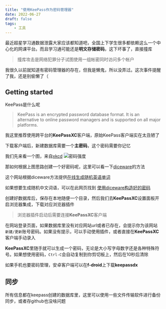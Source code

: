```yaml
---
title: "使用KeePass作为密码管理器"
date: 2022-06-27
draft: false
tags:
    - 工具
---
```


最近超星学习通数据泄露大家应该都知道吧，全国上下学生很多都依赖这么一个中心化的网课平台。而且学习通可能还是**明文存储密码**，这下坏事了，直接撞库

> 撞库攻击是网络犯罪分子试图使用一组帐密同时访问多个帐户

我很久以前就知道有密码管理器的存在，但我是懒鬼，所以没弄过。这次事件提醒了我，还是别偷懒了（

## Getting started

KeePass是什么呢

> KeePass is an encrypted password database format. It is an alternative to online password managers and is supported on all major platforms.

我这里推荐使用跨平台的**KeePassXC**客户端，原始KeePass客户端实在太丑陋了

下载客户端后，新建数据库需要一个**主密码**，这个密码需要你记忆

我们先来看一个图，来自[xkcd](https://xkcd.com/936/)
![密码强度](https://xkcd.in/resources/compiled_cn/d4a068052cf9c7255c0b4c4643ac0b5b.jpg)

那如何根据上图思路创建一个好密码呢，这里可以看一下[diceware](https://theworld.com/~reinhold/diceware.html)的方法

这个网站根据diceware方法提供[在线生成随机英语单词](https://diceware.dmuth.org/)

如果想要生成随机中文词语，可以在此网页找到
[使用diceware构造好的密码](https://pincong.rocks/article/5582)

创建好数据库后，保存在本地随便一个目录，然后我们去**KeePassXC**设置面板开启浏览器集成，下载对应浏览器插件

> 浏览器插件启动后需要连接**KeePassXC**客户端

在网站登录页面，如果数据库里没有对应网站url或者已存在，会提示你为该网站`新建/更新`账号密码。如果没有提示，可以手动使用插件，或者直接在**KeePassXC**客户端手动录入

**KeePassXC**里随手就可以生成一个密码，无论是大小写字母数字还是各种特殊符号。如果想使用密码，`Ctrl-C`会自动复制到你剪切板上，然后在10秒后清除

如果手机也要密码管理，安卓客户端可以在**f-droid**上下载**keepassdx**

## 同步

所有信息都在keepass创建的数据库里，这里可以使用一些文件传输软件进行备份同步，或者存github也没啥问题